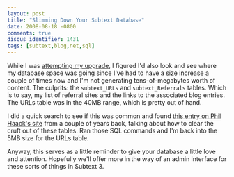 ```yaml
---
layout: post
title: "Slimming Down Your Subtext Database"
date: 2008-08-18 -0800
comments: true
disqus_identifier: 1431
tags: [subtext,blog,net,sql]
---
```

While I was [attempting my
upgrade](/archive/2008/08/16/failed-to-upgrade-to-subtext-2.0.aspx), I
figured I'd also look and see where my database space was going since
I've had to have a size increase a couple of times now and I'm not
generating tens-of-megabytes worth of content. The culprits: the
`subtext_URLs` and `subtext_Referrals` tables. Which is to say, my list of
referral sites and the links to the associated blog entries. The URLs
table was in the 40MB range, which is pretty out of hand.

I did a quick search to see if this was common and found [this entry on
Phil Haack's
site](http://haacked.com/archive/2006/02/06/databasemaintenanceofyourblog.aspx)
from a couple of years back, talking about how to clear the cruft out of
these tables. Ran those SQL commands and I'm back into the 5MB size for
the URLs table.

Anyway, this serves as a little reminder to give your database a little
love and attention. Hopefully we'll offer more in the way of an admin
interface for these sorts of things in Subtext 3.

